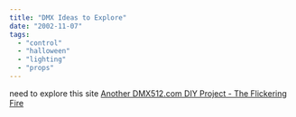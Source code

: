 ```yaml
---
title: "DMX Ideas to Explore"
date: "2002-11-07"
tags: 
  - "control"
  - "halloween"
  - "lighting"
  - "props"
---
```


need to explore this site [Another DMX512.com DIY Project - The Flickering Fire](http://www.dmx512.com/web/light/diy/flikfire/flikfire.htm)
